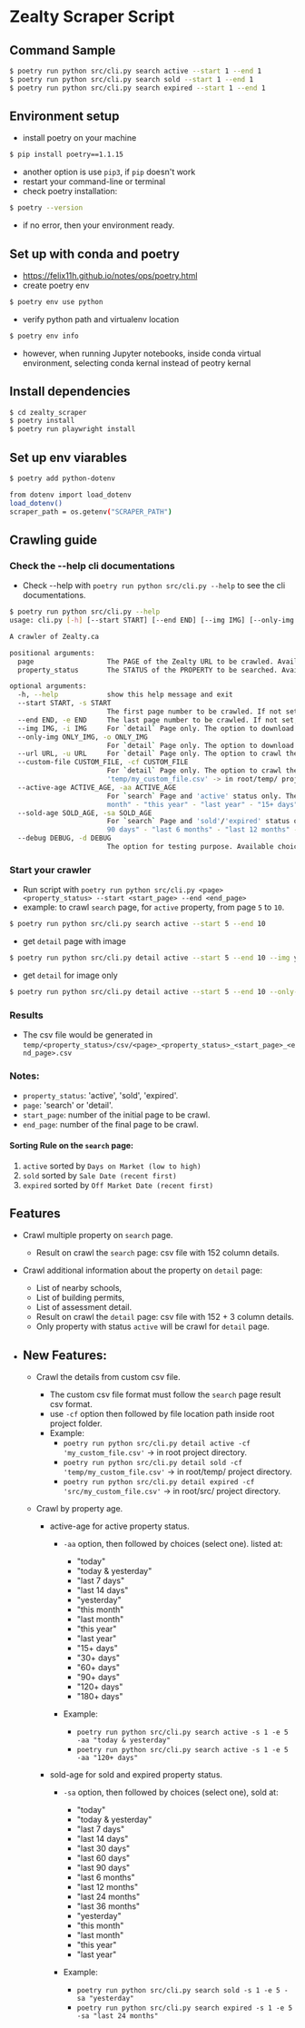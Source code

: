 # Zealty Scraper Script

## Command Sample
```bash
$ poetry run python src/cli.py search active --start 1 --end 1
$ poetry run python src/cli.py search sold --start 1 --end 1
$ poetry run python src/cli.py search expired --start 1 --end 1
```

## Environment setup
- install poetry on your machine 
```bash
$ pip install poetry==1.1.15
```
- another option is use `pip3`, if `pip` doesn't work
- restart your command-line or terminal
- check poetry installation:
```bash
$ poetry --version
```
- if no error, then your environment ready.

## Set up  with conda and poetry
- https://felix11h.github.io/notes/ops/poetry.html
- create poetry env
```bash
$ poetry env use python
```
- verify python path and virtualenv location
```bash
$ poetry env info
```
- however, when running Jupyter notebooks, inside conda virtual environment, selecting conda kernal instead of peotry kernal

## Install dependencies 
```bash
$ cd zealty_scraper
$ poetry install
$ poetry run playwright install
```

## Set up env viarables 
```bash
$ poetry add python-dotenv
```

```bash
from dotenv import load_dotenv
load_dotenv()
scraper_path = os.getenv("SCRAPER_PATH")
```

## Crawling guide

### Check the --help cli documentations
- Check --help with `poetry run python src/cli.py --help`  to see the cli documentations. 

```bash
$ poetry run python src/cli.py --help
usage: cli.py [-h] [--start START] [--end END] [--img IMG] [--only-img ONLY_IMG] [--url URL] [--custom-file CUSTOM_FILE] [--active-age ACTIVE_AGE] [--sold-age SOLD_AGE] [--debug DEBUG] page property_status

A crawler of Zealty.ca

positional arguments:
  page                  The PAGE of the Zealty URL to be crawled. Available choices: 'search' or 'detail'
  property_status       The STATUS of the PROPERTY to be searched. Available choices: 'active', 'sold', 'expired'

optional arguments:
  -h, --help            show this help message and exit
  --start START, -s START
                        The first page number to be crawled. If not set, default value is 1.
  --end END, -e END     The last page number to be crawled. If not set, default value is 10.
  --img IMG, -i IMG     For `detail` Page only. The option to download the image of each property. Available choices: 'yes' or 'no'. If not set, default value is 'no'.
  --only-img ONLY_IMG, -o ONLY_IMG
                        For `detail` Page only. The option to download just the image of each property, not the details. Available choices: 'yes' or 'no'. If not set, default value is 'no'.
  --url URL, -u URL     For `detail` Page only. The option to crawl the details of single url. If not set, default value is empty string ('').
  --custom-file CUSTOM_FILE, -cf CUSTOM_FILE
                        For `detail` Page only. The option to crawl the details of single custom file. The base directory is the project directory root. Example format: - 'my_custom_file.csv' -> in root project directory. -
                        'temp/my_custom_file.csv' -> in root/temp/ project directory. - 'src/my_custom_file.csv' -> in root/src/ project directory. If not set, default value is empty string ('').
  --active-age ACTIVE_AGE, -aa ACTIVE_AGE
                        For `search` Page and 'active' status only. The option to crawl by active age on the listing. Available choices: - "today" - "today & yesterday" - "last 7 days" - "last 14 days" - "yesterday" - "this month" - "last      
                        month" - "this year" - "last year" - "15+ days" - "30+ days" - "60+ days" - "90+ days" - "120+ days" - "180+ days" . If not set, default value is empty string ('').
  --sold-age SOLD_AGE, -sa SOLD_AGE
                        For `search` Page and 'sold'/'expired' status only. The option to crawl by sold age on the listing. Available choices: - "today" - "yesterday" - "last 7 days" - "last 14 days" - "last 30 days" - "last 60 days" - "last   
                        90 days" - "last 6 months" - "last 12 months" - "last 24 months" - "last 36 months" - "yesterday" - "this month" - "last month" - "this year" - "last year" . If not set, default value is empty string ('').
  --debug DEBUG, -d DEBUG
                        The option for testing purpose. Available choices: 'yes' or 'no'. If not set, default value is 'no'.
```

### Start your crawler
- Run script with `poetry run python src/cli.py <page> <property_status> --start <start_page> --end <end_page>`
- example: to crawl `search` page, for `active` property, from page `5` to `10`.
```bash
$ poetry run python src/cli.py search active --start 5 --end 10
```
- get `detail` page with image
```bash
$ poetry run python src/cli.py detail active --start 5 --end 10 --img yes
```
- get `detail` for image only
```bash
$ poetry run python src/cli.py detail active --start 5 --end 10 --only-img yes
```

### Results
- The csv file would be generated in `temp/<property_status>/csv/<page>_<property_status>_<start_page>_<end_page>.csv`


### Notes:
- `property_status`: 'active', 'sold', 'expired'.
- `page`: 'search' or 'detail'.
- `start_page`: number of the initial page to be crawl.
- `end_page`: number of the final page to be crawl.

#### Sorting Rule on the `search` page:
1. `active` sorted by `Days on Market (low to high)`
2. `sold` sorted by `Sale Date (recent first)`
3. `expired` sorted by `Off Market Date (recent first)`


## Features
- Crawl multiple property on `search` page.
  - Result on crawl the `search` page: csv file with 152 column details.

- Crawl additional information about the property on `detail` page: 
  - List of nearby schools, 
  - List of building permits, 
  - List of assessment detail.
  - Result on crawl the `detail` page: csv file with 152 + 3 column details.
  - Only property with status `active` will be crawl for `detail` page.

- New Features:
  - 
  - Crawl the details from custom csv file. 
    - The custom csv file format must follow the `search` page result csv format.
    - use `-cf` option then followed by file location path inside root project folder.
    - Example:
      - `poetry run python src/cli.py detail active -cf 'my_custom_file.csv'` -> in root project directory.
      - `poetry run python src/cli.py detail sold -cf 'temp/my_custom_file.csv'` -> in root/temp/ project directory.
      - `poetry run python src/cli.py detail expired -cf 'src/my_custom_file.csv'` -> in root/src/ project directory.

  - Crawl by property age.
    
    - active-age for active property status.
      
      - `-aa` option, then followed by choices (select one). listed at:
        - "today"
        - "today & yesterday"
        - "last 7 days"
        - "last 14 days"
        - "yesterday"
        - "this month"
        - "last month"
        - "this year"
        - "last year"
        - "15+ days"
        - "30+ days"
        - "60+ days"
        - "90+ days"
        - "120+ days"
        - "180+ days"
      
      - Example:
        - `poetry run python src/cli.py search active -s 1 -e 5 -aa "today & yesterday"`
        - `poetry run python src/cli.py search active -s 1 -e 5 -aa "120+ days"`
    
    - sold-age for sold and expired property status.
      
      - `-sa` option, then followed by choices (select one), sold at:
        - "today"
        - "today & yesterday"
        - "last 7 days"
        - "last 14 days"
        - "last 30 days"
        - "last 60 days"
        - "last 90 days"
        - "last 6 months"
        - "last 12 months"
        - "last 24 months"
        - "last 36 months"
        - "yesterday"
        - "this month"
        - "last month"
        - "this year"
        - "last year"
      
      - Example:
        - `poetry run python src/cli.py search sold -s 1 -e 5 -sa "yesterday"`
        - `poetry run python src/cli.py search expired -s 1 -e 5 -sa "last 24 months"`